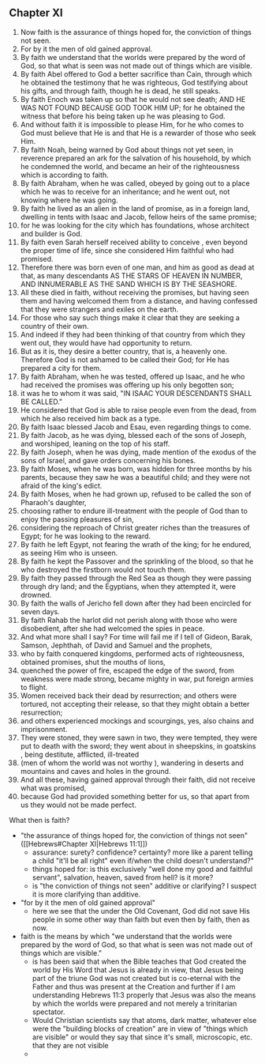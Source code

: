 

## Chapter XI

1. Now faith is the assurance of things hoped for, the conviction of things not seen.
2. For by it the men of old gained approval.
3. By faith we understand that the worlds were prepared by the word of God, so that what is seen was not made out of things which are visible.
4. By faith Abel offered to God a better sacrifice than Cain, through which he obtained the testimony that he was righteous, God testifying about his gifts, and through faith, though he is dead, he still speaks.
5. By faith Enoch was taken up so that he would not see death; AND HE WAS NOT FOUND BECAUSE GOD TOOK HIM UP; for he obtained the witness that before his being taken up he was pleasing to God.
6. And without faith it is impossible to please Him, for he who comes to God must believe that He is and that He is a rewarder of those who seek Him.
7. By faith Noah, being warned by God about things not yet seen, in reverence prepared an ark for the salvation of his household, by which he condemned the world, and became an heir of the righteousness which is according to faith.
8. By faith Abraham, when he was called, obeyed by going out to a place which he was to receive for an inheritance; and he went out, not knowing where he was going.
9. By faith he lived as an alien in the land of promise, as in a foreign land, dwelling in tents with Isaac and Jacob, fellow heirs of the same promise;
10. for he was looking for the city which has foundations, whose architect and builder is God.
11. By faith even Sarah herself received ability to conceive , even beyond the proper time of life, since she considered Him faithful who had promised.
12. Therefore there was born even of one man, and him as good as dead at that, as many descendants AS THE STARS OF HEAVEN IN NUMBER, AND INNUMERABLE AS THE SAND WHICH IS BY THE SEASHORE.
13. All these died in faith, without receiving the promises, but having seen them and having welcomed them from a distance, and having confessed that they were strangers and exiles on the earth.
14. For those who say such things make it clear that they are seeking a country of their own.
15. And indeed if they had been thinking of that country from which they went out, they would have had opportunity to return.
16. But as it is, they desire a better country, that is, a heavenly one. Therefore God is not ashamed to be called their God; for He has prepared a city for them.
17. By faith Abraham, when he was tested, offered up Isaac, and he who had received the promises was offering up his only begotten son;
18. it was he to whom it was said, "IN ISAAC YOUR DESCENDANTS SHALL BE CALLED."
19. He considered that God is able to raise people even from the dead, from which he also received him back as a type.
20. By faith Isaac blessed Jacob and Esau, even regarding things to come.
21. By faith Jacob, as he was dying, blessed each of the sons of Joseph, and worshiped, leaning on the top of his staff.
22. By faith Joseph, when he was dying, made mention of the exodus of the sons of Israel, and gave orders concerning his bones.
23. By faith Moses, when he was born, was hidden for three months by his parents, because they saw he was a beautiful child; and they were not afraid of the king's edict.
24. By faith Moses, when he had grown up, refused to be called the son of Pharaoh's daughter,
25. choosing rather to endure ill-treatment with the people of God than to enjoy the passing pleasures of sin,
26. considering the reproach of Christ greater riches than the treasures of Egypt; for he was looking to the reward.
27. By faith he left Egypt, not fearing the wrath of the king; for he endured, as seeing Him who is unseen.
28. By faith he kept the Passover and the sprinkling of the blood, so that he who destroyed the firstborn would not touch them.
29. By faith they passed through the Red Sea as though they were passing through dry land; and the Egyptians, when they attempted it, were drowned.
30. By faith the walls of Jericho fell down after they had been encircled for seven days.
31. By faith Rahab the harlot did not perish along with those who were disobedient, after she had welcomed the spies in peace.
32. And what more shall I say? For time will fail me if I tell of Gideon, Barak, Samson, Jephthah, of David and Samuel and the prophets,
33. who by faith conquered kingdoms, performed acts of righteousness, obtained promises, shut the mouths of lions,
34. quenched the power of fire, escaped the edge of the sword, from weakness were made strong, became mighty in war, put foreign armies to flight.
35. Women received back their dead by resurrection; and others were tortured, not accepting their release, so that they might obtain a better resurrection;
36. and others experienced mockings and scourgings, yes, also chains and imprisonment.
37. They were stoned, they were sawn in two, they were tempted, they were put to death with the sword; they went about in sheepskins, in goatskins , being destitute, afflicted, ill-treated
38. (men of whom the world was not worthy ), wandering in deserts and mountains and caves and holes in the ground.
39. And all these, having gained approval through their faith, did not receive what was promised,
40. because God had provided something better for us, so that apart from us they would not be made perfect.



What then is faith?
- "the assurance of things hoped for, the conviction of things not seen" ([[Hebrews#Chapter XI|Hebrews 11:1]]) 
	- assurance: surety? confidence? certainty? more like a parent telling a child "it'll be all right" even if/when the child doesn't understand?" 
	- things hoped for: is this exclusively "well done my good and faithful servant", salvation, heaven, saved from hell? is it more?
	- is "the conviction of things not seen" additive or clarifying? I suspect it is more clarifying than additive. 
- "for by it the men of old gained approval"
	- here we see that the under the Old Covenant, God did not save His people in some other way than faith but even then by faith, then as now. 
- faith is the means by which "we understand that the worlds were prepared by the word of God, so that what is seen was not made out of things which are visible."
	- is has been said that when the Bible teaches that God created the world by His Word that Jesus is already in view, that Jesus being part of the triune God was not created but is co-eternal with the Father and thus was present at the Creation and further if I am understanding Hebrews 11:3 properly that Jesus was also the means by which the worlds were prepared and not merely a trinitarian spectator.
	- Would Christian scientists say that atoms, dark matter, whatever else were the "building blocks of creation" are in view of "things which are visible" or would they say that since it's small, microscopic, etc. that they are not visible
	- 